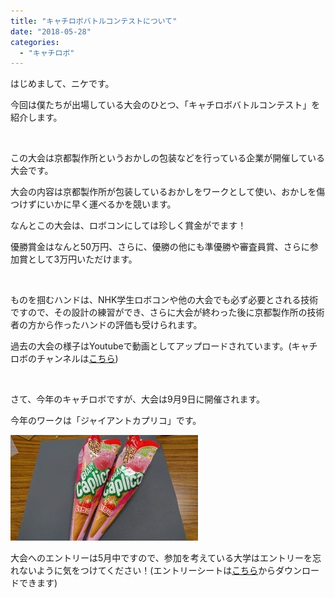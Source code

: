 ```yaml
---
title: "キャチロボバトルコンテストについて"
date: "2018-05-28"
categories: 
  - "キャチロボ"
---
```


はじめまして、ニケです。

今回は僕たちが出場している大会のひとつ、「キャチロボバトルコンテスト」を紹介します。

 

この大会は京都製作所というおかしの包装などを行っている企業が開催している大会です。

大会の内容は京都製作所が包装しているおかしをワークとして使い、おかしを傷つけずにいかに早く運べるかを競います。

なんとこの大会は、ロボコンにしては珍しく賞金がでます！

優勝賞金はなんと50万円、さらに、優勝の他にも準優勝や審査員賞、さらに参加賞として3万円いただけます。

 

ものを掴むハンドは、NHK学生ロボコンや他の大会でも必ず必要とされる技術ですので、その設計の練習ができ、さらに大会が終わった後に京都製作所の技術者の方から作ったハンドの評価も受けられます。

過去の大会の様子はYoutubeで動画としてアップロードされています。(キャチロボのチャンネルは[こちら](https://www.youtube.com/channel/UC1xyR-sJqXYGEsQu4ysppRA))

 

さて、今年のキャチロボですが、大会は9月9日に開催されます。

今年のワークは「ジャイアントカプリコ」です。

[![](images/DSC_1083-300x169.jpg)](http://www.fortefibre.net/blog/wp-content/uploads/2018/05/DSC_1083.jpg)

大会へのエントリーは5月中ですので、参加を考えている大学はエントリーを忘れないように気をつけてください！(エントリーシートは[こちら](http://catchrobo.net/team_profile.html)からダウンロードできます)
